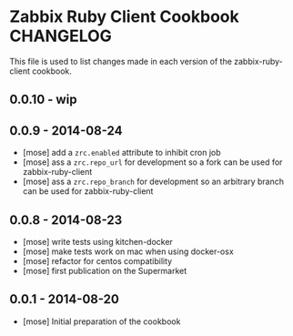Zabbix Ruby Client Cookbook CHANGELOG
=====================================

This file is used to list changes made in each version of the zabbix-ruby-client cookbook.

## 0.0.10 - wip

## 0.0.9 - 2014-08-24
- [mose] add a `zrc.enabled` attribute to inhibit cron job
- [mose] ass a `zrc.repo_url` for development so a fork can be used for zabbix-ruby-client
- [mose] ass a `zrc.repo_branch` for development so an arbitrary branch can be used for zabbix-ruby-client

## 0.0.8 - 2014-08-23
- [mose] write tests using kitchen-docker
- [mose] make tests work on mac when using docker-osx
- [mose] refactor for centos compatibility
- [mose] first publication on the Supermarket

## 0.0.1 - 2014-08-20
- [mose] Initial preparation of the cookbook
